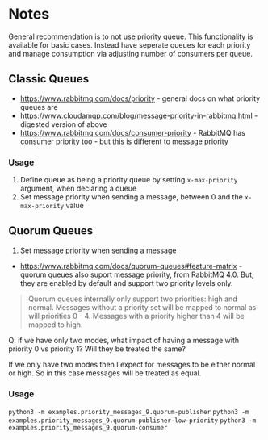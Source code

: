 # Notes

General recommendation is to not use priority queue. This functionality is available for basic cases. Instead have seperate queues for each priority and manage consumption via adjusting number of consumers per queue.

## Classic Queues
- https://www.rabbitmq.com/docs/priority - general docs on what priority queues are
- https://www.cloudamqp.com/blog/message-priority-in-rabbitmq.html - digested version of above
- https://www.rabbitmq.com/docs/consumer-priority - RabbitMQ has consumer priority too - but this is different to message priority

### Usage
1. Define queue as being a priority queue by setting `x-max-priority` argument, when declaring a queue
2. Set message priority when sending a message, between 0 and the `x-max-priority` value

## Quorum Queues

1. Set message priority when sending a message

- https://www.rabbitmq.com/docs/quorum-queues#feature-matrix - quorum queues also suport message priority, from RabbitMQ 4.0. But, they are enabled by default and support two priority levels only.

> Quorum queues internally only support two priorities: high and normal. Messages without a priority set will be mapped to normal as will priorities 0 - 4. Messages with a priority higher than 4 will be mapped to high.

Q: if we have only two modes, what impact of having a message with priority 0 vs priority 1? Will they be treated the same? 

If we only have two modes then I expect for messages to be either normal or high. So in this case messages will be treated as equal.

### Usage

`python3 -m examples.priority_messages_9.quorum-publisher`
`python3 -m examples.priority_messages_9.quorum-publisher-low-priority`
`python3 -m examples.priority_messages_9.quorum-consumer`